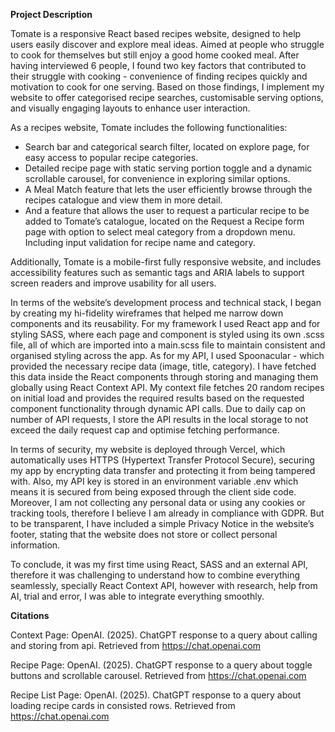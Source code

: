 **Project Description**

Tomate is a responsive React based recipes website, designed to help users easily discover and explore meal ideas. Aimed at people who struggle to cook for themselves but still enjoy a good home cooked meal. After having interviewed 6 people, I found two key factors that contributed to their struggle with cooking - convenience of finding recipes quickly and motivation to cook for one serving. Based on those findings, I implement my website to offer categorised recipe searches, customisable serving options, and visually engaging layouts to enhance user interaction. 

As a recipes website, Tomate includes the following functionalities:
- Search bar and categorical search filter, located on explore page, for easy access to popular recipe categories.
- Detailed recipe page with static serving portion toggle and a dynamic scrollable carousel, for convenience in exploring similar options.
- A Meal Match feature that lets the user efficiently browse through the recipes catalogue and view them in more detail.
- And a feature that allows the user to request a particular recipe to be added to Tomate’s catalogue, located on the Request a Recipe form page with option to select meal category from a dropdown menu. Including input validation for recipe name and category. 

Additionally, Tomate is a mobile-first fully responsive website, and includes accessibility features such as semantic tags and ARIA labels to support screen readers and improve usability for all users.

In terms of the website’s development process and technical stack, I began by creating my hi-fidelity wireframes that helped me narrow down components and its reusability. For my framework I used React app and for styling SASS, where each page and component is styled using its own .scss file, all of which are imported into a main.scss file to maintain consistent and organised styling across the app. As for my API, I used Spoonacular - which provided the necessary recipe data (image, title, category). I have fetched this data inside the React components through storing and managing them globally using React Context API. My context file fetches 20 random recipes on initial load and provides the required results based on the requested component functionality through dynamic API calls. Due to daily cap on number of API requests, I store the API results in the local storage to not exceed the daily request cap and optimise fetching performance. 

In terms of security, my website is deployed through Vercel, which automatically uses HTTPS (Hypertext Transfer Protocol Secure), securing my app by encrypting data transfer and protecting it from being tampered with. Also, my API key is stored in an environment variable .env which means it is secured from being exposed through the client side code. Moreover, I am not collecting any personal data or using any cookies or tracking tools, therefore I believe I am already in compliance with GDPR. But to be transparent, I have included a simple Privacy Notice in the website’s footer, stating that the website does not store or collect personal information. 

To conclude, it was my first time using React, SASS and an external API, therefore it was challenging to understand how to combine everything seamlessly, specially React Context API, however with research, help from AI, trial and error, I was able to integrate everything smoothly. 

**Citations**

Context Page:
OpenAI. (2025). ChatGPT response to a query about calling and storing from api. Retrieved from https://chat.openai.com

Recipe Page:
OpenAI. (2025). ChatGPT response to a query about toggle buttons and scrollable carousel. Retrieved from https://chat.openai.com

Recipe List Page:
OpenAI. (2025). ChatGPT response to a query about loading recipe cards in consisted rows. Retrieved from https://chat.openai.com









